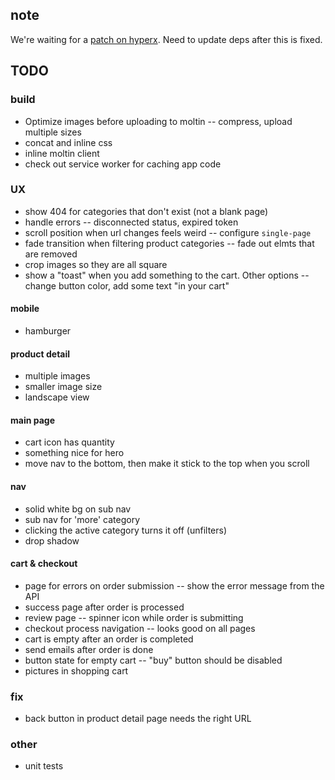## note

We're waiting for a [patch on hyperx](https://github.com/substack/hyperx/pull/24). Need to update deps after this is fixed.

## TODO

### build
* Optimize images before uploading to moltin -- compress, upload multiple sizes
* concat and inline css
* inline moltin client
* check out service worker for caching app code

### UX
* show 404 for categories that don't exist (not a blank page)
* handle errors -- disconnected status, expired token
* scroll position when url changes feels weird -- configure `single-page`
* fade transition when filtering product categories -- fade out elmts that are removed
* crop images so they are all square
* show a "toast" when you add something to the cart. Other options -- change button color, add some text "in your cart"

#### mobile
* hamburger

#### product detail
* multiple images
* smaller image size
* landscape view

#### main page
* cart icon has quantity
* something nice for hero
* move nav to the bottom, then make it stick to the top when you scroll

#### nav
* solid white bg on sub nav
* sub nav for 'more' category
* clicking the active category turns it off (unfilters)
* drop shadow

#### cart & checkout
* page for errors on order submission -- show the error message from the API
* success page after order is processed
* review page -- spinner icon while order is submitting
* checkout process navigation -- looks good on all pages
* cart is empty after an order is completed
* send emails after order is done
* button state for empty cart -- "buy" button should be disabled
* pictures in shopping cart

### fix
* back button in product detail page needs the right URL

### other
* unit tests

